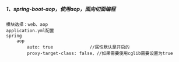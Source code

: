 ##### 1、spring-boot-aop，使用aop，面向切面编程
    模块选择：web、aop
    application.yml配置
    spring
        aop
            auto: true              //属性默认是开启的
            proxy-target-class: false，//如果需要使用cglib需要设置为true
